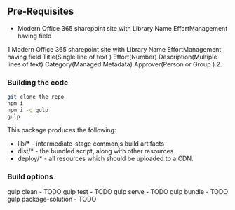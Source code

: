 ## Pre-Requisites
  <ul>
    <li>
        Modern Office 365 sharepoint site with Library Name EffortManagement having field
    </li>
  </ul>
 1.Modern Office 365 sharepoint site with Library Name EffortManagement having field
    Title(Single line of text	)
		Effort(Number)
		Description(Multiple lines of text)
		Category(Managed Metadata)
		Approver(Person or Group )
 2. 

### Building the code

```bash
git clone the repo
npm i
npm i -g gulp
gulp
```

This package produces the following:

* lib/* - intermediate-stage commonjs build artifacts
* dist/* - the bundled script, along with other resources
* deploy/* - all resources which should be uploaded to a CDN.

### Build options

gulp clean - TODO
gulp test - TODO
gulp serve - TODO
gulp bundle - TODO
gulp package-solution - TODO
